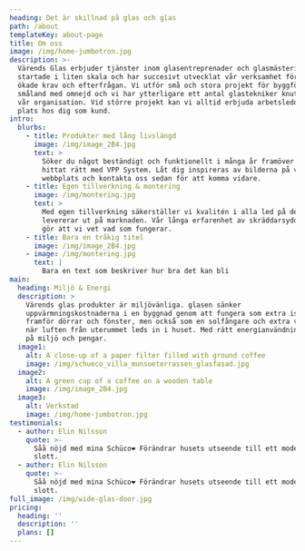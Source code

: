 ```yaml
---
heading: Det är skillnad på glas och glas
path: /about
templateKey: about-page
title: Om oss
image: /img/home-jumbotron.jpg
description: >-
  Värends Glas erbjuder tjänster inom glasentreprenader och glasmästeri. Vi
  startade i liten skala och har succesivt utvecklat vår verksamhet för att möta
  ökade krav och efterfrågan. Vi utför små och stora projekt för byggföretag i
  småland med omnejd och vi har ytterligare ett antal glastekniker knuta till
  vår organisation. Vid större projekt kan vi alltid erbjuda arbetsledning på
  plats hos dig som kund.
intro:
  blurbs:
    - title: Produkter med lång livslängd
      image: /img/image_2B4.jpg
      text: >
        Söker du något beständigt och funktionellt i många år framöver har du
        hittat rätt med VPP System. Låt dig inspireras av bilderna på vår
        webbplats och kontakta oss sedan för att komma vidare.
    - title: Egen tillverkning & montering
      image: /img/montering.jpg
      text: >
        Med egen tillverkning säkerställer vi kvalitén i alla led på det vi
        levererar ut på marknaden. Vår långa erfarenhet av skräddarsydda partier
        gör att vi vet vad som fungerar.
    - title: Bara en tråkig titel
      image: /img/image_2B4.jpg
    - image: /img/montering.jpg
      text: |
        Bara en text som beskriver hur bra det kan bli
main:
  heading: Miljö & Energi
  description: >
    Värends glas produkter är miljövänliga. glasen sänker
    uppvärmningskostnaderna i en byggnad genom att fungera som extra isolering
    framför dörrar och fönster, men också som en solfångare och extra värmekälla
    när luften från uterummet leds in i huset. Med rätt energianvändning spar vi
    på miljö och pengar.
  image1:
    alt: A close-up of a paper filter filled with ground coffee
    image: /img/schueco_villa_munsoeterrassen_glasfasad.jpg
  image2:
    alt: A green cup of a coffee on a wooden table
    image: /img/image_2B4.jpg
  image3:
    alt: Verkstad
    image: /img/home-jumbotron.jpg
testimonials:
  - author: Elin Nilsson
    quote: >-
      Såå nöjd med mina Schüco❤️ Förändrar husets utseende till ett modernt
      slott. 
  - author: Elin Nilsson
    quote: >-
      Såå nöjd med mina Schüco❤️ Förändrar husets utseende till ett modernt
      slott. 
full_image: /img/wide-glas-door.jpg
pricing:
  heading: ''
  description: ''
  plans: []
---
```

